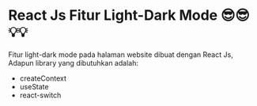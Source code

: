 <h1>React Js Fitur Light-Dark Mode 😎😎💡💡</h1>
<p>Fitur light-dark mode pada halaman website dibuat dengan React Js, Adapun library yang dibutuhkan adalah:
<ul>
<li>createContext</li>
<li>useState</li>
<li>react-switch</li>
</ul>
</p>
